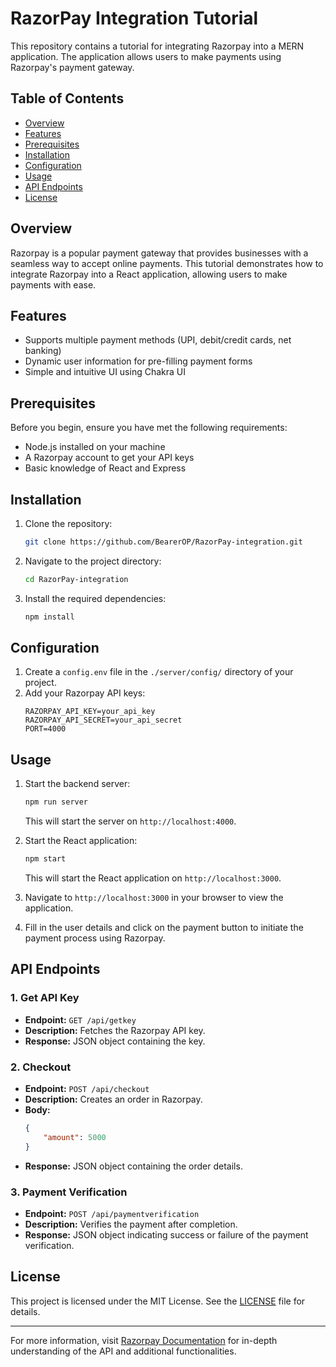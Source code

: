 # RazorPay Integration Tutorial

This repository contains a tutorial for integrating Razorpay into a MERN application. The application allows users to make payments using Razorpay's payment gateway.

## Table of Contents
- [Overview](#overview)
- [Features](#features)
- [Prerequisites](#prerequisites)
- [Installation](#installation)
- [Configuration](#configuration)
- [Usage](#usage)
- [API Endpoints](#api-endpoints)
- [License](#license)

## Overview

Razorpay is a popular payment gateway that provides businesses with a seamless way to accept online payments. This tutorial demonstrates how to integrate Razorpay into a React application, allowing users to make payments with ease.

## Features

- Supports multiple payment methods (UPI, debit/credit cards, net banking)
- Dynamic user information for pre-filling payment forms
- Simple and intuitive UI using Chakra UI

## Prerequisites

Before you begin, ensure you have met the following requirements:

- Node.js installed on your machine
- A Razorpay account to get your API keys
- Basic knowledge of React and Express

## Installation

1. Clone the repository:
   ```bash
   git clone https://github.com/BearerOP/RazorPay-integration.git
   ```

2. Navigate to the project directory:
   ```bash
   cd RazorPay-integration
   ```

3. Install the required dependencies:
   ```bash
   npm install
   ```

## Configuration

1. Create a `config.env` file in the `./server/config/` directory of your project.
2. Add your Razorpay API keys:
   ```
   RAZORPAY_API_KEY=your_api_key
   RAZORPAY_API_SECRET=your_api_secret
   PORT=4000
   ```

## Usage

1. Start the backend server:
   ```bash
   npm run server
   ```
   This will start the server on `http://localhost:4000`.

2. Start the React application:
   ```bash
   npm start
   ```
   This will start the React application on `http://localhost:3000`.

3. Navigate to `http://localhost:3000` in your browser to view the application.

4. Fill in the user details and click on the payment button to initiate the payment process using Razorpay.

## API Endpoints

### 1. Get API Key
- **Endpoint:** `GET /api/getkey`
- **Description:** Fetches the Razorpay API key.
- **Response:** JSON object containing the key.

### 2. Checkout
- **Endpoint:** `POST /api/checkout`
- **Description:** Creates an order in Razorpay.
- **Body:**
  ```json
  {
      "amount": 5000
  }
  ```
- **Response:** JSON object containing the order details.

### 3. Payment Verification
- **Endpoint:** `POST /api/paymentverification`
- **Description:** Verifies the payment after completion.
- **Response:** JSON object indicating success or failure of the payment verification.

## License

This project is licensed under the MIT License. See the [LICENSE](LICENSE) file for details.

---

For more information, visit [Razorpay Documentation](https://razorpay.com/docs/) for in-depth understanding of the API and additional functionalities.
